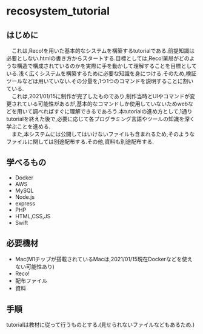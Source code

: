 # recosystem_tutorial

## はじめに
　これは,Reco!を用いた基本的なシステムを構築するtutorialである.前提知識は必要としない.htmlの書き方からスタートする.目標としては,Reco!薬局がどのような構造で構成されているのかを実際に手を動かして理解することを目標としている.浅く広くシステムを構築するために必要な知識を身につける.そのため,検証ツールなどは用いていない.その分量を,1つ1つのコマンドを説明することに割いている.  
　これは,2021/01/15に制作が完了したものであり,制作当時とUIやコマンドが変更されている可能性があるが,基本的なコマンドしか使用していないためwebなどを用いて調べればすぐに理解できるであろう.本tutorialの進め方として,1通りtutorialを終えた後で,必要に応じて各プログラミング言語やツールの知識を深く学ぶことを進める.  
　また,本システムには公開してはいけないファイルも含まれるため,そのようなファイルに関しては別途配布する.その他,資料も別途配布する.

## 学べるもの
* Docker
* AWS
* MySQL
* Node.js
* express
* PHP
* HTML,CSS,JS
* Swift

## 必要機材
* Mac(M1チップが搭載されているMacは,2021/01/15現在Dockerなどを使えない可能性あり)
* Reco!
* 配布ファイル
* 資料

## 手順
tutorialは教材に従って行うものとする.(見せられないファイルなどもあるため.)
